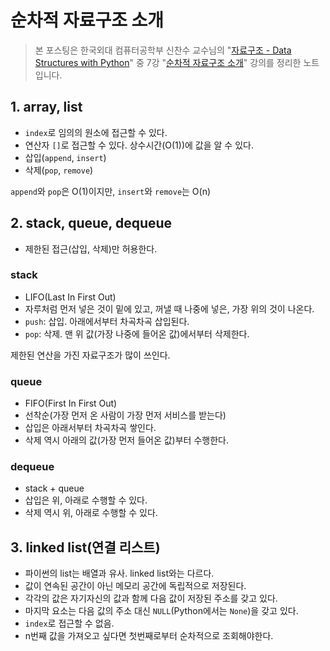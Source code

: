 # 순차적 자료구조 소개

> 본 포스팅은 한국외대 컴퓨터공학부 신찬수 교수님의 "[자료구조 - Data Structures with Python](https://www.youtube.com/playlist?list=PLsMufJgu5933ZkBCHS7bQTx0bncjwi4PK)" 중 7강 "[순차적 자료구조 소개](https://youtube.com/watch?v=buJBlTsWlW0)" 강의를 정리한 노트입니다.

## 1. array, list

- `index`로 임의의 원소에 접근할 수 있다.
- 연산자 `[]`로 접근할 수 있다. 상수시간(O(1))에 값을 알 수 있다.
- 삽입(`append`, `insert`)
- 삭제(`pop`, `remove`)

`append`와 `pop`은 O(1)이지만, `insert`와 `remove`는 O(n)

## 2. stack, queue, dequeue

- 제한된 접근(삽입, 삭제)만 허용한다.

### stack

- LIFO(Last In First Out)
- 자루처럼 먼저 넣은 것이 밑에 있고, 꺼낼 때 나중에 넣은, 가장 위의 것이 나온다.
- `push`: 삽입. 아래에서부터 차곡차곡 삽입된다.
- `pop`: 삭제. 맨 위 값(가장 나중에 들어온 값)에서부터 삭제한다.

제한된 연산을 가진 자료구조가 많이 쓰인다.

### queue

- FIFO(First In First Out)
- 선착순(가장 먼저 온 사람이 가장 먼저 서비스를 받는다)
- 삽입은 아래서부터 차곡차곡 쌓인다.
- 삭제 역시 아래의 값(가장 먼저 들어온 값)부터 수행한다.

### dequeue

- stack + queue
- 삽입은 위, 아래로 수행할 수 있다.
- 삭제 역시 위, 아래로 수행할 수 있다.

## 3. linked list(연결 리스트)

- 파이썬의 list는 배열과 유사. linked list와는 다르다.
- 값이 연속된 공간이 아닌 메모리 공간에 독립적으로 저장된다.
- 각각의 값은 자기자신의 값과 함께 다음 값이 저장된 주소를 갖고 있다.
- 마지막 요소는 다음 값의 주소 대신 `NULL`(Python에서는 `None`)을 갖고 있다.
- `index`로 접근할 수 없음.
- n번째 값을 가져오고 싶다면 첫번째로부터 순차적으로 조회해야한다.
